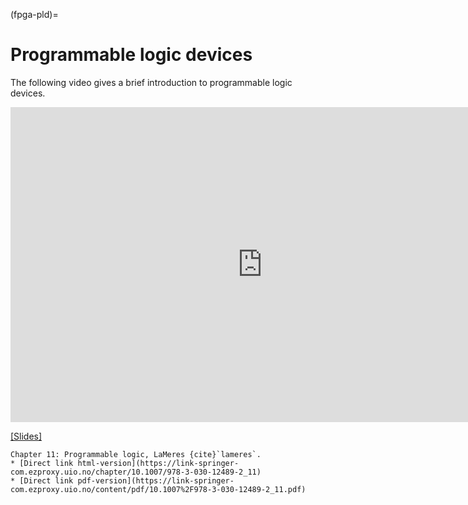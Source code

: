 (fpga-pld)=
# Programmable logic devices

The following video gives a brief introduction to programmable logic devices.

<div class="video-container">
<iframe width="806" height="504" src="https://www.youtube.com/embed/78u_ZiDrP8g" title="Introduction to programmable logic devices" frameborder="0" allow="accelerometer; autoplay; clipboard-write; encrypted-media; gyroscope; picture-in-picture" allowfullscreen></iframe>


</div>

[[Slides]](https://www.uio.no/studier/emner/matnat/fys/FYS4220/h22/lecture-slides/introduction_programmable_logic_devices.pdf)

```{admonition} Supplementary suggested reading:
Chapter 11: Programmable logic, LaMeres {cite}`lameres`.
* [Direct link html-version](https://link-springer-com.ezproxy.uio.no/chapter/10.1007/978-3-030-12489-2_11)
* [Direct link pdf-version](https://link-springer-com.ezproxy.uio.no/content/pdf/10.1007%2F978-3-030-12489-2_11.pdf)
```
<!--[[Video link]](https://www.youtube.com/watch?v=bXHUcLM0iy0), -->

